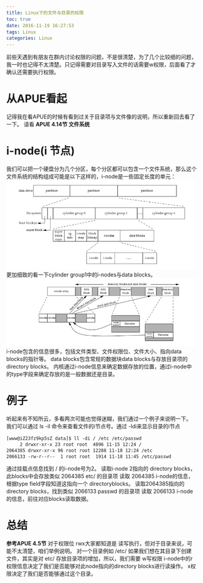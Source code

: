 ```yaml
---
title: Linux下的文件与目录的权限
toc: true
date: 2016-11-19 16:27:53
tags: Linux
categories: Linux
---
```

前些天遇到有朋友在群内讨论权限的问题，不是很清楚，为了几个比较细的问题，我一时也记得不太清楚。只记得需要对目录写入文件的话需要w权限，后面看了才确认还需要执行权限。
<!--more-->
# 从APUE看起
记得我在看APUE的时候有看到过关于目录项与文件像的说明，所以重新回去看了一下。
请看 __APUE 4.14节 文件系统__ 
#  i-node(i 节点)
我们可以把一个硬盘分为几个分区，每个分区都可以包含一个文件系统，那么这个文件系统的结构组成可能是以下这样的，i-node是一些固定长度的单元：
![linux file system partitions](/res/20161118-unix-file-system.png)
更加细致的看一下cylinder group1中的i-nodes与data blocks。
![linux file system partitions](/res/20161118-unix-file-system2.png)
i-node包含的信息很多，包括文件类型、文件权限位、文件大小、指向data blocks的指针等。
data blocks包含常规的数据块data blocks与存放目录项的 directory blocks。
内核通过i-node信息来确定数据存放的位置，通过i-node中的type字段来确定存放的是一般数据还是目录。
# 例子
听起来有不知所云，多看两次可能也觉得迷糊，我们通过一个例子来说明一下。
我们可以通过 ls -il 命令来查看文件的i节点号。通过 -ldi来显示目录的i节点
```
[www@iZ23fz9kp5sZ data]$ ll -di / /etc /etc/passwd
     2 drwxr-xr-x 23 root root  4096 11-15 12:24 /
2064385 drwxr-xr-x 96 root root 12288 11-18 12:24 /etc
2066133 -rw-r--r--  1 root root  1914 11-18 11:45 /etc/passwd
```
通过挂载点信息找到 / 的i-node号为2。
读取i-node 2指向的 directory blocks，此blocks中会存放类似  2064385 etc/ 的目录项
读取 2064385 i-node的信息，根据type field字段知道这指向一个 directoryblocks。
读取2064385指向的 directory blocks，找到类似 2066133 passwd 的目录项
读取 2066133 i-node的信息，前往对应blocks读取数据。
# 总结
__参考APUE 4.5节__
对于权限位 rwx大家都知道是 读写执行，但对于目录来说，可能不太清楚，咱们举例说明。
对一个目录例如 /etc/ 如果我们想在其目录下创建文件，其实是对 etc/ 存放目录项的增加，所以，我们需要 w写权限
i-node中的r权限信息决定了我们是否能够对此node指向的directory blocks进行读操作。
x权限决定了我们是否能够通过这个目录。

